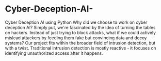 # Cyber-Deception-AI-
Cyber Deception AI using Python
Why did we choose to work on cyber deception AI? Simply put, we're fascinated by the idea of turning the tables on hackers. Instead of just trying to block attacks, what if we could actively mislead attackers by feeding them fake but convincing data and decoy systems?
Our project fits within the broader field of intrusion detection, but with a twist. Traditional intrusion detection is mostly reactive - it focuses on identifying unauthorized access after it happens. 
